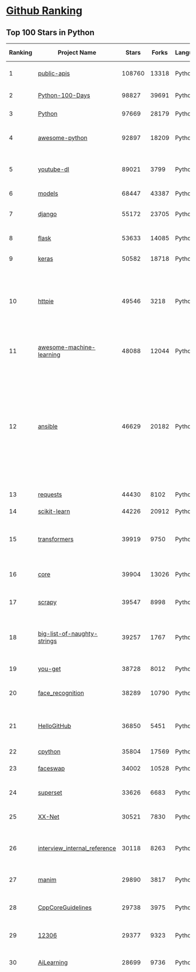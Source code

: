 [Github Ranking](../README.md)
==========

## Top 100 Stars in Python

| Ranking | Project Name | Stars | Forks | Language | Open Issues | Description | Last Commit |
| ------- | ------------ | ----- | ----- | -------- | ----------- | ----------- | ----------- |
| 1 | [public-apis](https://github.com/public-apis/public-apis) | 108760 | 13318 | Python | 237 | A collective list of free APIs for use in software and web development. | 2021-01-23T09:37:22Z |
| 2 | [Python-100-Days](https://github.com/jackfrued/Python-100-Days) | 98827 | 39691 | Python | 531 | Python - 100天从新手到大师 | 2021-01-26T02:01:19Z |
| 3 | [Python](https://github.com/TheAlgorithms/Python) | 97669 | 28179 | Python | 43 | All Algorithms implemented in Python | 2021-01-25T14:41:57Z |
| 4 | [awesome-python](https://github.com/vinta/awesome-python) | 92897 | 18209 | Python | 127 | A curated list of awesome Python frameworks, libraries, software and resources | 2021-01-25T05:20:56Z |
| 5 | [youtube-dl](https://github.com/ytdl-org/youtube-dl) | 89021 | 3799 | Python | 3887 | Command-line program to download videos from YouTube.com and other video sites | 2021-01-26T00:04:59Z |
| 6 | [models](https://github.com/tensorflow/models) | 68447 | 43387 | Python | 1072 | Models and examples built with TensorFlow | 2021-01-26T00:39:04Z |
| 7 | [django](https://github.com/django/django) | 55172 | 23705 | Python | 183 | The Web framework for perfectionists with deadlines. | 2021-01-25T16:19:17Z |
| 8 | [flask](https://github.com/pallets/flask) | 53633 | 14085 | Python | 23 | The Python micro framework for building web applications. | 2021-01-22T08:57:09Z |
| 9 | [keras](https://github.com/keras-team/keras) | 50582 | 18718 | Python | 3182 | Deep Learning for humans | 2021-01-26T02:00:15Z |
| 10 | [httpie](https://github.com/httpie/httpie) | 49546 | 3218 | Python | 147 | As easy as /aitch-tee-tee-pie/ 🥧 Modern, user-friendly command-line HTTP client for the API era. JSON support, colors, sessions, downloads, plugins & more. https://twitter.com/httpie | 2021-01-21T21:50:43Z |
| 11 | [awesome-machine-learning](https://github.com/josephmisiti/awesome-machine-learning) | 48088 | 12044 | Python | 1 | A curated list of awesome Machine Learning frameworks, libraries and software. | 2021-01-20T18:38:00Z |
| 12 | [ansible](https://github.com/ansible/ansible) | 46629 | 20182 | Python | 1936 | Ansible is a radically simple IT automation platform that makes your applications and systems easier to deploy and maintain. Automate everything from code deployment to network configuration to cloud management, in a language that approaches plain English, using SSH, with no agents to install on remote systems. https://docs.ansible.com. | 2021-01-26T00:43:18Z |
| 13 | [requests](https://github.com/psf/requests) | 44430 | 8102 | Python | 306 | A simple, yet elegant HTTP library. | 2021-01-24T22:59:47Z |
| 14 | [scikit-learn](https://github.com/scikit-learn/scikit-learn) | 44226 | 20912 | Python | 2301 | scikit-learn: machine learning in Python | 2021-01-26T02:56:20Z |
| 15 | [transformers](https://github.com/huggingface/transformers) | 39919 | 9750 | Python | 527 | 🤗Transformers: State-of-the-art Natural Language Processing for Pytorch and TensorFlow 2.0. | 2021-01-26T01:29:59Z |
| 16 | [core](https://github.com/home-assistant/core) | 39904 | 13026 | Python | 1783 | :house_with_garden: Open source home automation that puts local control and privacy first | 2021-01-26T02:51:02Z |
| 17 | [scrapy](https://github.com/scrapy/scrapy) | 39547 | 8998 | Python | 760 | Scrapy, a fast high-level web crawling & scraping framework for Python. | 2021-01-16T05:49:45Z |
| 18 | [big-list-of-naughty-strings](https://github.com/minimaxir/big-list-of-naughty-strings) | 39257 | 1767 | Python | 73 | The Big List of Naughty Strings is a list of strings which have a high probability of causing issues when used as user-input data. | 2020-10-06T11:10:54Z |
| 19 | [you-get](https://github.com/soimort/you-get) | 38728 | 8012 | Python | 352 | :arrow_double_down: Dumb downloader that scrapes the web | 2021-01-22T00:06:27Z |
| 20 | [face_recognition](https://github.com/ageitgey/face_recognition) | 38289 | 10790 | Python | 571 | The world's simplest facial recognition api for Python and the command line | 2020-12-19T11:44:26Z |
| 21 | [HelloGitHub](https://github.com/521xueweihan/HelloGitHub) | 36850 | 5451 | Python | 3 | :octocat: Find pearls on open-source seashore 分享 GitHub 上有趣、入门级的开源项目 | 2020-12-27T17:01:55Z |
| 22 | [cpython](https://github.com/python/cpython) | 35804 | 17569 | Python | 1427 | The Python programming language | 2021-01-25T23:52:26Z |
| 23 | [faceswap](https://github.com/deepfakes/faceswap) | 34002 | 10528 | Python | 8 | Deepfakes Software For All | 2021-01-23T15:56:15Z |
| 24 | [superset](https://github.com/apache/superset) | 33626 | 6683 | Python | 594 | Apache Superset is a Data Visualization and Data Exploration Platform | 2021-01-26T02:05:19Z |
| 25 | [XX-Net](https://github.com/XX-net/XX-Net) | 30521 | 7830 | Python | 7678 | A proxy tool to bypass GFW. | 2021-01-20T11:06:31Z |
| 26 | [interview_internal_reference](https://github.com/0voice/interview_internal_reference) | 30118 | 8263 | Python | 23 | 2020年最新总结，阿里，腾讯，百度，美团，头条等技术面试题目，以及答案，专家出题人分析汇总。 | 2020-10-17T02:49:24Z |
| 27 | [manim](https://github.com/3b1b/manim) | 29890 | 3817 | Python | 343 | Animation engine for explanatory math videos | 2021-01-24T00:19:22Z |
| 28 | [CppCoreGuidelines](https://github.com/isocpp/CppCoreGuidelines) | 29738 | 3975 | Python | 184 | The C++ Core Guidelines are a set of tried-and-true guidelines, rules, and best practices about coding in C++ | 2021-01-25T03:32:50Z |
| 29 | [12306](https://github.com/testerSunshine/12306) | 29377 | 9323 | Python | 254 | 12306智能刷票，订票 | 2021-01-11T03:52:27Z |
| 30 | [AiLearning](https://github.com/apachecn/AiLearning) | 28699 | 9736 | Python | 33 | AiLearning: 机器学习 - MachineLearning - ML、深度学习 - DeepLearning - DL、自然语言处理 NLP | 2021-01-20T16:02:37Z |
| 31 | [funNLP](https://github.com/fighting41love/funNLP) | 28257 | 8360 | Python | 12 | 中英文敏感词、语言检测、中外手机/电话归属地/运营商查询、名字推断性别、手机号抽取、身份证抽取、邮箱抽取、中日文人名库、中文缩写库、拆字词典、词汇情感值、停用词、反动词表、暴恐词表、繁简体转换、英文模拟中文发音、汪峰歌词生成器、职业名称词库、同义词库、反义词库、否定词库、汽车品牌词库、汽车零件词库、连续英文切割、各种中文词向量、公司名字大全、古诗词库、IT词库、财经词库、成语词库、地名词库、历史名人词库、诗词词库、医学词库、饮食词库、法律词库、汽车词库、动物词库、中文聊天语料、中文谣言数据、百度中文问答数据集、句子相似度匹配算法集合、bert资源、文本生成&摘要相关工具、cocoNLP信息抽取工具、国内电话号码正则匹配、清华大学XLORE:中英文跨语言百科知识图谱、清华大学人工智能技术系列报告、自然语言生成、NLU太难了系列、自动对联数据及机器人、用户名黑名单列表、罪名法务名词及分类模型、微信公众号语料、cs224n深度学习自然语言处理课程、中文手写汉字识别、中文自然语言处理 语料/数据集、变量命名神器、分词语料库+代码、任务型对话英文数据集、ASR 语音数据集 + 基于深度学习的中文语音识别系统、笑声检测器、Microsoft多语言数字/单位/如日期时间识别包、中华新华字典数据库及api(包括常用歇后语、成语、词语和汉字)、文档图谱自动生成、SpaCy 中文模型、Common Voice语音识别数据集新版、神经网络关系抽取、基于bert的命名实体识别、关键词(Keyphrase)抽取包pke、基于医疗领域知识图谱的问答系统、基于依存句法与语义角色标注的事件三元组抽取、依存句法分析4万句高质量标注数据、cnocr：用来做中文OCR的Python3包、中文人物关系知识图谱项目、中文nlp竞赛项目及代码汇总、中文字符数据、speech-aligner: 从“人声语音”及其“语言文本”产生音素级别时间对齐标注的工具、AmpliGraph: 知识图谱表示学习(Python)库：知识图谱概念链接预测、Scattertext 文本可视化(python)、语言/知识表示工具：BERT & ERNIE、中文对比英文自然语言处理NLP的区别综述、Synonyms中文近义词工具包、HarvestText领域自适应文本挖掘工具（新词发现-情感分析-实体链接等）、word2word：(Python)方便易用的多语言词-词对集：62种语言/3,564个多语言对、语音识别语料生成工具：从具有音频/字幕的在线视频创建自动语音识别(ASR)语料库、构建医疗实体识别的模型（包含词典和语料标注）、单文档非监督的关键词抽取、Kashgari中使用gpt-2语言模型、开源的金融投资数据提取工具、文本自动摘要库TextTeaser: 仅支持英文、人民日报语料处理工具集、一些关于自然语言的基本模型、基于14W歌曲知识库的问答尝试--功能包括歌词接龙and已知歌词找歌曲以及歌曲歌手歌词三角关系的问答、基于Siamese bilstm模型的相似句子判定模型并提供训练数据集和测试数据集、用Transformer编解码模型实现的根据Hacker News文章标题自动生成评论、用BERT进行序列标记和文本分类的模板代码、LitBank：NLP数据集——支持自然语言处理和计算人文学科任务的100部带标记英文小说语料、百度开源的基准信息抽取系统、虚假新闻数据集、Facebook: LAMA语言模型分析，提供Transformer-XL/BERT/ELMo/GPT预训练语言模型的统一访问接口、CommonsenseQA：面向常识的英文QA挑战、中文知识图谱资料、数据及工具、各大公司内部里大牛分享的技术文档 PDF 或者 PPT、自然语言生成SQL语句（英文）、中文NLP数据增强（EDA）工具、英文NLP数据增强工具 、基于医药知识图谱的智能问答系统、京东商品知识图谱、基于mongodb存储的军事领域知识图谱问答项目、基于远监督的中文关系抽取、语音情感分析、中文ULMFiT-情感分析-文本分类-语料及模型、一个拍照做题程序、世界各国大规模人名库、一个利用有趣中文语料库 qingyun 训练出来的中文聊天机器人、中文聊天机器人seqGAN、省市区镇行政区划数据带拼音标注、教育行业新闻语料库包含自动文摘功能、开放了对话机器人-知识图谱-语义理解-自然语言处理工具及数据、中文知识图谱：基于百度百科中文页面-抽取三元组信息-构建中文知识图谱、masr: 中文语音识别-提供预训练模型-高识别率、Python音频数据增广库、中文全词覆盖BERT及两份阅读理解数据、ConvLab：开源多域端到端对话系统平台、中文自然语言处理数据集、基于最新版本rasa搭建的对话系统、基于TensorFlow和BERT的管道式实体及关系抽取、一个小型的证券知识图谱/知识库、复盘所有NLP比赛的TOP方案、OpenCLaP：多领域开源中文预训练语言模型仓库、UER：基于不同语料+编码器+目标任务的中文预训练模型仓库、中文自然语言处理向量合集、基于金融-司法领域(兼有闲聊性质)的聊天机器人、g2pC：基于上下文的汉语读音自动标记模块、Zincbase 知识图谱构建工具包、诗歌质量评价/细粒度情感诗歌语料库、快速转化「中文数字」和「阿拉伯数字」、百度知道问答语料库、基于知识图谱的问答系统、jieba_fast 加速版的jieba、正则表达式教程、中文阅读理解数据集、基于BERT等最新语言模型的抽取式摘要提取、Python利用深度学习进行文本摘要的综合指南、知识图谱深度学习相关资料整理、维基大规模平行文本语料、StanfordNLP 0.2.0：纯Python版自然语言处理包、NeuralNLP-NeuralClassifier：腾讯开源深度学习文本分类工具、端到端的封闭域对话系统、中文命名实体识别：NeuroNER vs. BertNER、新闻事件线索抽取、2019年百度的三元组抽取比赛：“科学空间队”源码、基于依存句法的开放域文本知识三元组抽取和知识库构建、中文的GPT2训练代码、ML-NLP - 机器学习(Machine Learning)NLP面试中常考到的知识点和代码实现、nlp4han:中文自然语言处理工具集(断句/分词/词性标注/组块/句法分析/语义分析/NER/N元语法/HMM/代词消解/情感分析/拼写检查、XLM：Facebook的跨语言预训练语言模型、用基于BERT的微调和特征提取方法来进行知识图谱百度百科人物词条属性抽取、中文自然语言处理相关的开放任务-数据集-当前最佳结果、CoupletAI - 基于CNN+Bi-LSTM+Attention 的自动对对联系统、抽象知识图谱、MiningZhiDaoQACorpus - 580万百度知道问答数据挖掘项目、brat rapid annotation tool: 序列标注工具、大规模中文知识图谱数据：1.4亿实体、数据增强在机器翻译及其他nlp任务中的应用及效果、allennlp阅读理解:支持多种数据和模型、PDF表格数据提取工具 、 Graphbrain：AI开源软件库和科研工具，目的是促进自动意义提取和文本理解以及知识的探索和推断、简历自动筛选系统、基于命名实体识别的简历自动摘要、中文语言理解测评基准，包括代表性的数据集&基准模型&语料库&排行榜、树洞 OCR 文字识别 、从包含表格的扫描图片中识别表格和文字、语声迁移、Python口语自然语言处理工具集(英文)、 similarity：相似度计算工具包，java编写、海量中文预训练ALBERT模型 、Transformers 2.0 、基于大规模音频数据集Audioset的音频增强 、Poplar：网页版自然语言标注工具、图片文字去除，可用于漫画翻译 、186种语言的数字叫法库、Amazon发布基于知识的人-人开放领域对话数据集 、中文文本纠错模块代码、繁简体转换 、 Python实现的多种文本可读性评价指标、类似于人名/地名/组织机构名的命名体识别数据集 、东南大学《知识图谱》研究生课程(资料)、. 英文拼写检查库 、 wwsearch是企业微信后台自研的全文检索引擎、CHAMELEON：深度学习新闻推荐系统元架构 、 8篇论文梳理BERT相关模型进展与反思、DocSearch：免费文档搜索引擎、 LIDA：轻量交互式对话标注工具 、aili - the fastest in-memory index in the East 东半球最快并发索引 、知识图谱车音工作项目、自然语言生成资源大全 、中日韩分词库mecab的Python接口库、中文文本摘要/关键词提取、汉字字符特征提取器 (featurizer)，提取汉字的特征（发音特征、字形特征）用做深度学习的特征、中文生成任务基准测评 、中文缩写数据集、中文任务基准测评 - 代表性的数据集-基准(预训练)模型-语料库-baseline-工具包-排行榜、PySS3：面向可解释AI的SS3文本分类器机器可视化工具 、中文NLP数据集列表、COPE - 格律诗编辑程序、doccano：基于网页的开源协同多语言文本标注工具 、PreNLP：自然语言预处理库、简单的简历解析器，用来从简历中提取关键信息、用于中文闲聊的GPT2模型：GPT2-chitchat、基于检索聊天机器人多轮响应选择相关资源列表(Leaderboards、Datasets、Papers)、(Colab)抽象文本摘要实现集锦(教程 、词语拼音数据、高效模糊搜索工具、NLP数据增广资源集、微软对话机器人框架 、 GitHub Typo Corpus：大规模GitHub多语言拼写错误/语法错误数据集、TextCluster：短文本聚类预处理模块 Short text cluster、面向语音识别的中文文本规范化、BLINK：最先进的实体链接库、BertPunc：基于BERT的最先进标点修复模型、Tokenizer：快速、可定制的文本词条化库、中文语言理解测评基准，包括代表性的数据集、基准(预训练)模型、语料库、排行榜、spaCy 医学文本挖掘与信息提取 、 NLP任务示例项目代码集、 python拼写检查库、chatbot-list - 行业内关于智能客服、聊天机器人的应用和架构、算法分享和介绍、语音质量评价指标(MOSNet, BSSEval, STOI, PESQ, SRMR)、 用138GB语料训练的法文RoBERTa预训练语言模型 、BERT-NER-Pytorch：三种不同模式的BERT中文NER实验、无道词典 - 有道词典的命令行版本，支持英汉互查和在线查询、2019年NLP亮点回顾、 Chinese medical dialogue data 中文医疗对话数据集 、最好的汉字数字(中文数字)-阿拉伯数字转换工具、 基于百科知识库的中文词语多词义/义项获取与特定句子词语语义消歧、awesome-nlp-sentiment-analysis - 情感分析、情绪原因识别、评价对象和评价词抽取、LineFlow：面向所有深度学习框架的NLP数据高效加载器、中文医学NLP公开资源整理 、MedQuAD：(英文)医学问答数据集、将自然语言数字串解析转换为整数和浮点数、Transfer Learning in Natural Language Processing (NLP) 、面向语音识别的中文/英文发音辞典、Tokenizers：注重性能与多功能性的最先进分词器、CLUENER 细粒度命名实体识别 Fine Grained Named Entity Recognition、 基于BERT的中文命名实体识别、中文谣言数据库、NLP数据集/基准任务大列表、nlp相关的一些论文及代码, 包括主题模型、词向量(Word Embedding)、命名实体识别(NER)、文本分类(Text Classificatin)、文本生成(Text Generation)、文本相似性(Text Similarity)计算等，涉及到各种与nlp相关的算法，基于keras和tensorflow 、Python文本挖掘/NLP实战示例、 Blackstone：面向非结构化法律文本的spaCy pipeline和NLP模型通过同义词替换实现文本“变脸” 、中文 预训练 ELECTREA 模型: 基于对抗学习 pretrain Chinese Model 、albert-chinese-ner - 用预训练语言模型ALBERT做中文NER 、基于GPT2的特定主题文本生成/文本增广、开源预训练语言模型合集、多语言句向量包、编码、标记和实现：一种可控高效的文本生成方法、 英文脏话大列表 、attnvis：GPT2、BERT等transformer语言模型注意力交互可视化、CoVoST：Facebook发布的多语种语音-文本翻译语料库，包括11种语言(法语、德语、荷兰语、俄语、西班牙语、意大利语、土耳其语、波斯语、瑞典语、蒙古语和中文)的语音、文字转录及英文译文、Jiagu自然语言处理工具 - 以BiLSTM等模型为基础，提供知识图谱关系抽取 中文分词 词性标注 命名实体识别 情感分析 新词发现 关键词 文本摘要 文本聚类等功能、用unet实现对文档表格的自动检测，表格重建、NLP事件提取文献资源列表 、 金融领域自然语言处理研究资源大列表、CLUEDatasetSearch - 中英文NLP数据集：搜索所有中文NLP数据集，附常用英文NLP数据集 、medical_NER - 中文医学知识图谱命名实体识别 、(哈佛)讲因果推理的免费书、知识图谱相关学习资料/数据集/工具资源大列表、Forte：灵活强大的自然语言处理pipeline工具集 、Python字符串相似性算法库、PyLaia：面向手写文档分析的深度学习工具包、TextFooler：针对文本分类/推理的对抗文本生成模块、Haystack：灵活、强大的可扩展问答(QA)框架、中文关键短语抽取工具 | 2020-12-22T20:11:33Z |
| 32 | [pandas](https://github.com/pandas-dev/pandas) | 28236 | 11747 | Python | 3596 | Flexible and powerful data analysis / manipulation library for Python, providing labeled data structures similar to R data.frame objects, statistical functions, and much more | 2021-01-26T02:28:04Z |
| 33 | [localstack](https://github.com/localstack/localstack) | 28191 | 2207 | Python | 259 | 💻  A fully functional local AWS cloud stack. Develop and test your cloud & Serverless apps offline! | 2021-01-25T16:52:06Z |
| 34 | [certbot](https://github.com/certbot/certbot) | 27622 | 3045 | Python | 566 | Certbot is EFF's tool to obtain certs from Let's Encrypt and (optionally) auto-enable HTTPS on your server.  It can also act as a client for any other CA that uses the ACME protocol. | 2021-01-25T23:20:53Z |
| 35 | [python-patterns](https://github.com/faif/python-patterns) | 27139 | 5630 | Python | 11 | A collection of design patterns/idioms in Python | 2021-01-25T22:10:37Z |
| 36 | [sentry](https://github.com/getsentry/sentry) | 27139 | 3060 | Python | 269 | Sentry is cross-platform application monitoring, with a focus on error reporting. | 2021-01-26T03:00:15Z |
| 37 | [bert](https://github.com/google-research/bert) | 26741 | 7557 | Python | 772 | TensorFlow code and pre-trained models for BERT | 2021-01-19T15:38:26Z |
| 38 | [fastapi](https://github.com/tiangolo/fastapi) | 26310 | 1793 | Python | 632 | FastAPI framework, high performance, easy to learn, fast to code, ready for production | 2021-01-25T17:43:25Z |
| 39 | [gym](https://github.com/openai/gym) | 23292 | 6632 | Python | 246 | A toolkit for developing and comparing reinforcement learning algorithms. | 2021-01-25T09:30:06Z |
| 40 | [cheat.sh](https://github.com/chubin/cheat.sh) | 23247 | 1171 | Python | 83 | the only cheat sheet you need | 2021-01-24T14:59:17Z |
| 41 | [DeepFaceLab](https://github.com/iperov/DeepFaceLab) | 23027 | 5280 | Python | 247 | DeepFaceLab is the leading software for creating deepfakes. | 2021-01-25T19:40:02Z |
| 42 | [wtfpython](https://github.com/satwikkansal/wtfpython) | 22987 | 2048 | Python | 41 | What the f*ck Python? | 2021-01-17T08:26:56Z |
| 43 | [Real-Time-Voice-Cloning](https://github.com/CorentinJ/Real-Time-Voice-Cloning) | 22641 | 4334 | Python | 10 | Clone a voice in 5 seconds to generate arbitrary speech in real-time | 2021-01-24T09:41:57Z |
| 44 | [YouCompleteMe](https://github.com/ycm-core/YouCompleteMe) | 22430 | 2599 | Python | 32 | A code-completion engine for Vim | 2021-01-13T09:28:42Z |
| 45 | [linux-insides](https://github.com/0xAX/linux-insides) | 22255 | 2520 | Python | 42 | A little bit about a linux kernel | 2020-12-20T10:53:37Z |
| 46 | [HanLP](https://github.com/hankcs/HanLP) | 21934 | 5897 | Python | 5 | 中文分词 词性标注 命名实体识别 依存句法分析 语义依存分析 新词发现 关键词短语提取 自动摘要 文本分类聚类 拼音简繁转换 自然语言处理 | 2021-01-25T20:41:19Z |
| 47 | [interactive-coding-challenges](https://github.com/donnemartin/interactive-coding-challenges) | 21742 | 3451 | Python | 58 | 120+ interactive Python coding interview challenges (algorithms and data structures).  Includes Anki flashcards. | 2020-12-11T15:29:16Z |
| 48 | [compose](https://github.com/docker/compose) | 21676 | 3584 | Python | 473 | Define and run multi-container applications with Docker | 2021-01-25T18:38:18Z |
| 49 | [pipenv](https://github.com/pypa/pipenv) | 21472 | 1586 | Python | 479 |  Python Development Workflow for Humans. | 2021-01-21T10:18:28Z |
| 50 | [mitmproxy](https://github.com/mitmproxy/mitmproxy) | 21320 | 2741 | Python | 225 | An interactive TLS-capable intercepting HTTP proxy for penetration testers and software developers. | 2021-01-25T15:42:05Z |
| 51 | [PayloadsAllTheThings](https://github.com/swisskyrepo/PayloadsAllTheThings) | 21197 | 6321 | Python | 11 | A list of useful payloads and bypass for Web Application Security and Pentest/CTF | 2021-01-25T17:02:39Z |
| 52 | [ItChat](https://github.com/littlecodersh/ItChat) | 21143 | 4959 | Python | 230 | A complete and graceful API for Wechat. 微信个人号接口、微信机器人及命令行微信，三十行即可自定义个人号机器人。 | 2020-11-22T19:12:56Z |
| 53 | [rich](https://github.com/willmcgugan/rich) | 20666 | 600 | Python | 11 | Rich is a Python library for rich text and beautiful formatting in the terminal. | 2021-01-25T22:09:48Z |
| 54 | [sherlock](https://github.com/sherlock-project/sherlock) | 20386 | 2076 | Python | 73 | 🔎 Hunt down social media accounts by username across social networks | 2021-01-20T22:32:10Z |
| 55 | [airflow](https://github.com/apache/airflow) | 20198 | 7860 | Python | 992 | Apache Airflow - A platform to programmatically author, schedule, and monitor workflows | 2021-01-26T00:34:37Z |
| 56 | [data-science-ipython-notebooks](https://github.com/donnemartin/data-science-ipython-notebooks) | 20121 | 6402 | Python | 16 | Data science Python notebooks: Deep learning (TensorFlow, Theano, Caffe, Keras), scikit-learn, Kaggle, big data (Spark, Hadoop MapReduce, HDFS), matplotlib, pandas, NumPy, SciPy, Python essentials, AWS, and various command lines. | 2020-12-21T20:44:47Z |
| 57 | [django-rest-framework](https://github.com/encode/django-rest-framework) | 20081 | 5508 | Python | 348 | Web APIs for Django. 🎸 | 2021-01-24T20:38:33Z |
| 58 | [d2l-zh](https://github.com/d2l-ai/d2l-zh) | 19790 | 5095 | Python | 9 | 《动手学深度学习》：面向中文读者、能运行、可讨论。中英文版被全球175所大学采用教学。 | 2021-01-26T02:12:58Z |
| 59 | [tornado](https://github.com/tornadoweb/tornado) | 19758 | 5312 | Python | 219 | Tornado is a Python web framework and asynchronous networking library, originally developed at FriendFeed. | 2021-01-18T08:54:04Z |
| 60 | [pytorch-tutorial](https://github.com/yunjey/pytorch-tutorial) | 19459 | 6187 | Python | 75 | PyTorch Tutorial for Deep Learning Researchers | 2020-12-21T07:28:47Z |
| 61 | [Mask_RCNN](https://github.com/matterport/Mask_RCNN) | 19305 | 9218 | Python | 1615 | Mask R-CNN for object detection and instance segmentation on Keras and TensorFlow | 2020-12-18T20:32:59Z |
| 62 | [black](https://github.com/psf/black) | 19269 | 1240 | Python | 400 | The uncompromising Python code formatter | 2021-01-24T16:45:35Z |
| 63 | [sqlmap](https://github.com/sqlmapproject/sqlmap) | 19215 | 4154 | Python | 43 | Automatic SQL injection and database takeover tool | 2021-01-24T13:25:08Z |
| 64 | [ML-From-Scratch](https://github.com/eriklindernoren/ML-From-Scratch) | 18765 | 3648 | Python | 36 | Machine Learning From Scratch. Bare bones NumPy implementations of machine learning models and algorithms with a focus on accessibility. Aims to cover everything from linear regression to deep learning. | 2020-12-21T21:14:19Z |
| 65 | [algorithms](https://github.com/keon/algorithms) | 18636 | 3812 | Python | 149 | Minimal examples of data structures and algorithms in Python | 2021-01-24T14:53:12Z |
| 66 | [python-fire](https://github.com/google/python-fire) | 18564 | 1115 | Python | 88 | Python Fire is a library for automatically generating command line interfaces (CLIs) from absolutely any Python object. | 2021-01-25T18:22:21Z |
| 67 | [python-cheatsheet](https://github.com/gto76/python-cheatsheet) | 18286 | 3580 | Python | 23 | Comprehensive Python Cheatsheet | 2021-01-20T16:26:07Z |
| 68 | [spaCy](https://github.com/explosion/spaCy) | 18112 | 3215 | Python | 93 | 💫 Industrial-strength Natural Language Processing (NLP) with Python and Cython | 2021-01-26T02:40:57Z |
| 69 | [redash](https://github.com/getredash/redash) | 18068 | 3107 | Python | 578 | Make Your Company Data Driven. Connect to any data source, easily visualize, dashboard and share your data. | 2021-01-26T00:51:15Z |
| 70 | [algo](https://github.com/wangzheng0822/algo) | 17752 | 5738 | Python | 129 | 数据结构和算法必知必会的50个代码实现 | 2021-01-23T04:02:28Z |
| 71 | [glances](https://github.com/nicolargo/glances) | 17710 | 1161 | Python | 193 | Glances an Eye on your system. A top/htop alternative for GNU/Linux, BSD, Mac OS and Windows operating systems. | 2021-01-25T00:08:19Z |
| 72 | [NLP-progress](https://github.com/sebastianruder/NLP-progress) | 17687 | 3034 | Python | 26 | Repository to track the progress in Natural Language Processing (NLP), including the datasets and the current state-of-the-art for the most common NLP tasks. | 2021-01-24T13:49:58Z |
| 73 | [macOS-Security-and-Privacy-Guide](https://github.com/drduh/macOS-Security-and-Privacy-Guide) | 17665 | 1239 | Python | 7 | Guide to securing and improving privacy on macOS | 2020-11-11T19:58:48Z |
| 74 | [tqdm](https://github.com/tqdm/tqdm) | 17179 | 886 | Python | 278 | A Fast, Extensible Progress Bar for Python and CLI | 2021-01-25T14:51:44Z |
| 75 | [hosts](https://github.com/StevenBlack/hosts) | 16854 | 1518 | Python | 34 | Consolidating and extending hosts files from several well-curated sources. You can optionally pick extensions to block pornography, social media, and other categories. | 2021-01-24T21:05:06Z |
| 76 | [celery](https://github.com/celery/celery) | 16591 | 3941 | Python | 503 | Distributed Task Queue (development branch) | 2021-01-25T11:46:06Z |
| 77 | [magenta](https://github.com/magenta/magenta) | 16209 | 3320 | Python | 294 | Magenta: Music and Art Generation with Machine Intelligence | 2021-01-19T21:27:46Z |
| 78 | [numpy](https://github.com/numpy/numpy) | 16049 | 5208 | Python | 2239 | The fundamental package for scientific computing with Python. | 2021-01-25T20:32:44Z |
| 79 | [TensorFlow-Course](https://github.com/instillai/TensorFlow-Course) | 15418 | 3129 | Python | 2 | :satellite: Simple and ready-to-use tutorials for TensorFlow  | 2020-12-21T21:15:27Z |
| 80 | [spleeter](https://github.com/deezer/spleeter) | 15393 | 1566 | Python | 99 | Deezer source separation library including pretrained models. | 2021-01-21T16:39:20Z |
| 81 | [examples](https://github.com/pytorch/examples) | 15310 | 7158 | Python | 299 | A set of examples around pytorch in Vision, Text, Reinforcement Learning, etc. | 2021-01-25T04:17:22Z |
| 82 | [locust](https://github.com/locustio/locust) | 15185 | 2024 | Python | 40 | Scalable user load testing tool written in Python | 2021-01-25T15:56:11Z |
| 83 | [jumpserver](https://github.com/jumpserver/jumpserver) | 15114 | 4062 | Python | 134 | JumpServer 是全球首款开源的堡垒机，是符合 4A 的专业运维安全审计系统。 | 2021-01-25T11:34:45Z |
| 84 | [professional-programming](https://github.com/charlax/professional-programming) | 14855 | 1330 | Python | 0 | A collection of full-stack resources for programmers. | 2021-01-25T08:39:30Z |
| 85 | [pyspider](https://github.com/binux/pyspider) | 14836 | 3563 | Python | 277 | A Powerful Spider(Web Crawler) System in Python. | 2020-10-22T04:00:13Z |
| 86 | [toml](https://github.com/toml-lang/toml) | 14761 | 722 | Python | 38 | Tom's Obvious, Minimal Language | 2021-01-23T22:58:48Z |
| 87 | [Depix](https://github.com/beurtschipper/Depix) | 14723 | 1731 | Python | 7 | Recovers passwords from pixelized screenshots | 2021-01-16T10:35:15Z |
| 88 | [CheatSheetSeries](https://github.com/OWASP/CheatSheetSeries) | 14723 | 2163 | Python | 38 | The OWASP Cheat Sheet Series was created to provide a concise collection of high value information on specific application security topics. | 2021-01-25T09:21:02Z |
| 89 | [bitcoinbook](https://github.com/bitcoinbook/bitcoinbook) | 14661 | 4167 | Python | 70 | Mastering Bitcoin 2nd Edition - Programming the Open Blockchain | 2021-01-24T22:58:34Z |
| 90 | [detectron2](https://github.com/facebookresearch/detectron2) | 14651 | 3719 | Python | 93 | Detectron2 is FAIR's next-generation platform for object detection and segmentation. | 2021-01-26T00:08:07Z |
| 91 | [ipython](https://github.com/ipython/ipython) | 14626 | 4133 | Python | 1470 | Official repository for IPython itself. Other repos in the IPython organization contain things like the website, documentation builds, etc. | 2021-01-24T19:27:17Z |
| 92 | [ray](https://github.com/ray-project/ray) | 14580 | 2336 | Python | 1245 | An open source framework that provides a simple, universal API for building distributed applications. Ray is packaged with RLlib, a scalable reinforcement learning library, and Tune, a scalable hyperparameter tuning library. | 2021-01-26T02:48:32Z |
| 93 | [bokeh](https://github.com/bokeh/bokeh) | 14563 | 3622 | Python | 603 | Interactive Data Visualization in the browser, from  Python | 2021-01-26T00:51:49Z |
| 94 | [sanic](https://github.com/sanic-org/sanic) | 14478 | 1307 | Python | 45 | Async Python 3.6+ web server/framework \| Build fast. Run fast. | 2021-01-25T00:39:25Z |
| 95 | [nginx-proxy](https://github.com/nginx-proxy/nginx-proxy) | 14317 | 2565 | Python | 678 | Automated nginx proxy for Docker containers using docker-gen | 2021-01-10T12:57:27Z |
| 96 | [PySnooper](https://github.com/cool-RR/PySnooper) | 14168 | 879 | Python | 17 | Never use print for debugging again | 2020-12-28T18:13:10Z |
| 97 | [luigi](https://github.com/spotify/luigi) | 14144 | 2214 | Python | 68 | Luigi is a Python module that helps you build complex pipelines of batch jobs. It handles dependency resolution, workflow management, visualization etc. It also comes with Hadoop support built in.  | 2021-01-17T18:35:42Z |
| 98 | [pytorch-CycleGAN-and-pix2pix](https://github.com/junyanz/pytorch-CycleGAN-and-pix2pix) | 14134 | 4241 | Python | 319 | Image-to-Image Translation in PyTorch | 2020-12-19T14:22:19Z |
| 99 | [gpt-2](https://github.com/openai/gpt-2) | 14001 | 3558 | Python | 122 | Code for the paper "Language Models are Unsupervised Multitask Learners" | 2021-01-24T05:14:38Z |
| 100 | [Paddle](https://github.com/PaddlePaddle/Paddle) | 13921 | 3441 | Python | 2322 | PArallel Distributed Deep LEarning: Machine Learning Framework from Industrial Practice （『飞桨』核心框架，深度学习&机器学习高性能单机、分布式训练和跨平台部署） | 2021-01-26T02:45:53Z |

